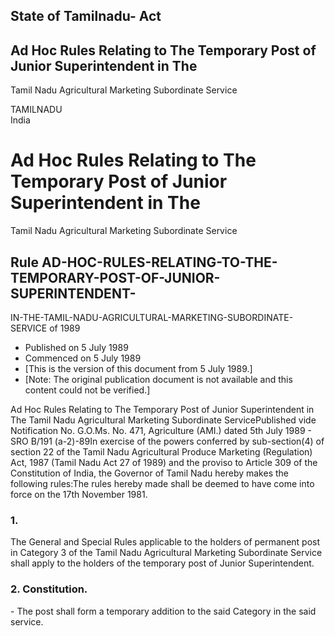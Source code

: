 ## State of Tamilnadu- Act

## Ad Hoc Rules Relating to The Temporary Post of Junior Superintendent in The
Tamil Nadu Agricultural Marketing Subordinate Service

TAMILNADU  
India

# Ad Hoc Rules Relating to The Temporary Post of Junior Superintendent in The
Tamil Nadu Agricultural Marketing Subordinate Service

## Rule AD-HOC-RULES-RELATING-TO-THE-TEMPORARY-POST-OF-JUNIOR-SUPERINTENDENT-
IN-THE-TAMIL-NADU-AGRICULTURAL-MARKETING-SUBORDINATE-SERVICE of 1989

  * Published on 5 July 1989 
  * Commenced on 5 July 1989 
  * [This is the version of this document from 5 July 1989.] 
  * [Note: The original publication document is not available and this content could not be verified.] 

Ad Hoc Rules Relating to The Temporary Post of Junior Superintendent in The
Tamil Nadu Agricultural Marketing Subordinate ServicePublished vide
Notification No. G.O.Ms. No. 471, Agriculture (AMI.) dated 5th July 1989 - SRO
B/191 (a-2)-89In exercise of the powers conferred by sub-section(4) of section
22 of the Tamil Nadu Agricultural Produce Marketing (Regulation) Act, 1987
(Tamil Nadu Act 27 of 1989) and the proviso to Article 309 of the Constitution
of India, the Governor of Tamil Nadu hereby makes the following rules:The
rules hereby made shall be deemed to have come into force on the 17th November
1981.

### 1.

The General and Special Rules applicable to the holders of permanent post in
Category 3 of the Tamil Nadu Agricultural Marketing Subordinate Service shall
apply to the holders of the temporary post of Junior Superintendent.

### 2. Constitution.

\- The post shall form a temporary addition to the said Category in the said
service.

